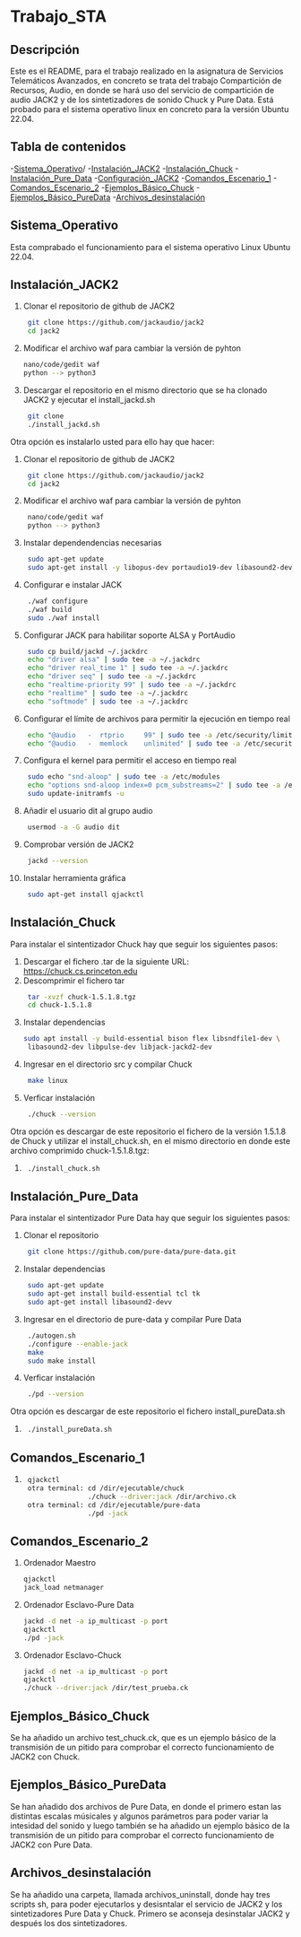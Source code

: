 # Trabajo_STA

## Descripción 
Este es el README, para el trabajo realizado en la asignatura de Servicios Telemáticos Avanzados, en concreto se trata del trabajo Compartición de Recursos, Audio, en donde se hará uso del servicio de compartición de audio JACK2 y de los sintetizadores de sonido Chuck y Pure Data. Está probado para el sistema operativo linux en concreto para la versión Ubuntu 22.04.

## Tabla de contenidos 
-[Sistema_Operativo](#Sistema_Operativo)/
-[Instalación_JACK2](#Instalación_JACK2)
-[Instalación_Chuck](#Instalación_Chuck)
-[Instalación_Pure_Data](#Instalación_Pure_Data)
-[Configuración_JACK2](#Configuración_JACK2)
-[Comandos_Escenario_1](#Comandos_Escenario_1)
-[Comandos_Escenario_2](#Comandos_Escenario_2)
-[Ejemplos_Básico_Chuck](#Ejemplos_Básico_Chuck)
-[Ejemplos_Básico_PureData](#Ejemplos_Básico_PureData)
-[Archivos_desinstalación](#Archivos_desinstalación)
## Sistema_Operativo
Esta comprabado el funcionamiento para el sistema operativo Linux Ubuntu 22.04.
## Instalación_JACK2
1. Clonar el repositorio de github de JACK2
   ```bash
    git clone https://github.com/jackaudio/jack2
    cd jack2
2. Modificar el archivo waf para cambiar la versión de pyhton
     ```bash
    nano/code/gedit waf
    python --> python3
3. Descargar el repositorio en el mismo directorio que se ha clonado JACK2 y ejecutar el install_jackd.sh
   ```bash
    git clone 
    ./install_jackd.sh
Otra opción es instalarlo usted para ello hay que hacer:
1. Clonar el repositorio de github de JACK2
   ```bash
    git clone https://github.com/jackaudio/jack2
    cd jack2
2. Modificar el archivo waf para cambiar la versión de pyhton
   ```bash
    nano/code/gedit waf
    python --> python3
3. Instalar dependendencias necesarias
   ```bash
    sudo apt-get update
    sudo apt-get install -y libopus-dev portaudio19-dev libasound2-dev libffado-dev libgtkmm-2.4-dev libeigen3-dev
4. Configurar e instalar JACK
   ```bash
    ./waf configure
    ./waf build
    sudo ./waf install
5. Configurar JACK para habilitar soporte ALSA y PortAudio
   ```bash
    sudo cp build/jackd ~/.jackdrc
    echo "driver alsa" | sudo tee -a ~/.jackdrc
    echo "driver real_time 1" | sudo tee -a ~/.jackdrc
    echo "driver seq" | sudo tee -a ~/.jackdrc
    echo "realtime-priority 99" | sudo tee -a ~/.jackdrc
    echo "realtime" | sudo tee -a ~/.jackdrc
    echo "softmode" | sudo tee -a ~/.jackdrc
6. Configurar el límite de archivos para permitir la ejecución en tiempo real
   ```bash
    echo "@audio   -  rtprio     99" | sudo tee -a /etc/security/limits.conf
    echo "@audio   -  memlock    unlimited" | sudo tee -a /etc/security/limits.conf
7. Configura el kernel para permitir el acceso en tiempo real
   ```bash
    sudo echo "snd-aloop" | sudo tee -a /etc/modules
    echo "options snd-aloop index=0 pcm_substreams=2" | sudo tee -a /etc/modprobe.d/alsa-loopback.conf
    sudo update-initramfs -u
8. Añadir el usuario dit al grupo audio
   ```bash
    usermod -a -G audio dit
9. Comprobar versión de JACK2
   ```bash
    jackd --version
10. Instalar herramienta gráfica
     ```bash
      sudo apt-get install qjackctl

## Instalación_Chuck
Para instalar el sintentizador Chuck hay que seguir los siguientes pasos:
1. Descargar el fichero .tar de la siguiente URL: https://chuck.cs.princeton.edu
2. Descomprimir el fichero tar
   ```bash
    tar -xvzf chuck-1.5.1.8.tgz
    cd chuck-1.5.1.8
3. Instalar dependencias
   ```bash
   sudo apt install -y build-essential bison flex libsndfile1-dev \
    libasound2-dev libpulse-dev libjack-jackd2-dev
4. Ingresar en el directorio src y compilar Chuck
   ```bash
    make linux
5. Verficar instalación
   ```bash
    ./chuck --version
Otra opción es descargar de este repositorio el fichero de la versión 1.5.1.8 de Chuck y utilizar el install_chuck.sh, en el mismo directorio en donde este archivo comprimido chuck-1.5.1.8.tgz:
1. ```bash
    ./install_chuck.sh
## Instalación_Pure_Data 
Para instalar el sintentizador Pure Data hay que seguir los siguientes pasos:
1. Clonar el repositorio
    ```bash 
     git clone https://github.com/pure-data/pure-data.git
2. Instalar dependencias
   ```bash
    sudo apt-get update
    sudo apt-get install build-essential tcl tk
    sudo apt-get install libasound2-devv
3. Ingresar en el directorio de pure-data y compilar Pure Data
   ```bash
    ./autogen.sh
    ./configure --enable-jack
    make
    sudo make install
4. Verficar instalación
   ```bash
    ./pd --version
Otra opción es descargar de este repositorio el fichero install_pureData.sh
1. ```bash
    ./install_pureData.sh
## Comandos_Escenario_1 
1. ```bash
    qjackctl
    otra terminal: cd /dir/ejecutable/chuck
                   ./chuck --driver:jack /dir/archivo.ck
    otra terminal: cd /dir/ejecutable/pure-data
                   ./pd -jack
## Comandos_Escenario_2 
1. Ordenador Maestro
    ```bash
    qjackctl
    jack_load netmanager
2. Ordenador Esclavo-Pure Data
    ```bash
    jackd -d net -a ip_multicast -p port
    qjackctl
    ./pd -jack

3. Ordenador Esclavo-Chuck
    ```bash
    jackd -d net -a ip_multicast -p port
    qjackctl
    ./chuck --driver:jack /dir/test_prueba.ck
## Ejemplos_Básico_Chuck
Se ha añadido un archivo test_chuck.ck, que es un ejemplo básico de la transmisión de un pitido para comprobar el correcto funcionamiento de JACK2 con Chuck.
## Ejemplos_Básico_PureData
Se han añadido dos archivos de Pure Data, en donde el primero estan las distintas escalas músicales y algunos parámetros para poder variar la intesidad del sonido y luego también se ha añadido un ejemplo básico de la transmisión de un pitido para comprobar el correcto funcionamiento de JACK2 con Pure Data.
## Archivos_desinstalación
Se ha añadido una carpeta, llamada archivos_uninstall, donde hay tres scripts sh, para poder ejecutarlos y desisntalar el servicio de JACK2 y los sintetizadores Pure Data y Chuck. Primero se aconseja desinstalar JACK2 y después los dos sintetizadores. 
